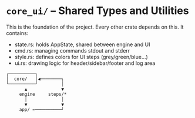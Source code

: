 # `core_ui/` – Shared Types and Utilities

This is the foundation of the project. Every other crate depends on this.
It contains:
- state.rs: holds AppState, shared between engine and UI
- cmd.rs: managing commands stdout and stderr
- style.rs: defines colors for UI steps (grey/green/blue...)
- ui.rs: drawing logic for header/sidebar/footer and log area

```figma
┌──────────┐
│  core/   │◀────────┐
└──────────┘         │
       ▲             ▼
     engine     steps/*
       │             │
       ▼             ▼
     app/ ←──────────┘
```
